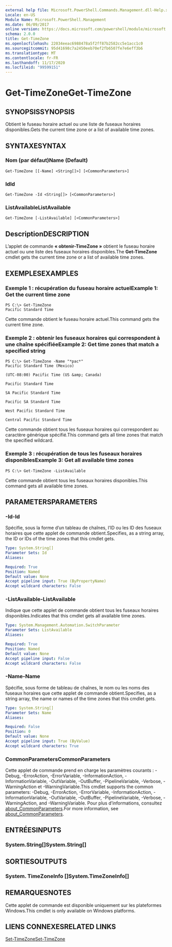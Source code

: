 ```yaml
---
external help file: Microsoft.PowerShell.Commands.Management.dll-Help.xml
Locale: en-US
Module Name: Microsoft.PowerShell.Management
ms.date: 06/09/2017
online version: https://docs.microsoft.com/powershell/module/microsoft.powershell.management/get-timezone?view=powershell-7.2&WT.mc_id=ps-gethelp
schema: 2.0.0
title: Get-TimeZone
ms.openlocfilehash: 22034eeac6988478a5f2ff87b2582cc5e1acc1c0
ms.sourcegitcommit: 95d41698c7a2450eeb70ef2fb6507fe7e6eff3b6
ms.translationtype: MT
ms.contentlocale: fr-FR
ms.lasthandoff: 11/17/2020
ms.locfileid: "99599151"
---
```

# <span data-ttu-id="ef877-102">Get-TimeZone</span><span class="sxs-lookup"><span data-stu-id="ef877-102">Get-TimeZone</span></span>

## <span data-ttu-id="ef877-103">SYNOPSIS</span><span class="sxs-lookup"><span data-stu-id="ef877-103">SYNOPSIS</span></span>
<span data-ttu-id="ef877-104">Obtient le fuseau horaire actuel ou une liste de fuseaux horaires disponibles.</span><span class="sxs-lookup"><span data-stu-id="ef877-104">Gets the current time zone or a list of available time zones.</span></span>

## <span data-ttu-id="ef877-105">SYNTAXE</span><span class="sxs-lookup"><span data-stu-id="ef877-105">SYNTAX</span></span>

### <span data-ttu-id="ef877-106">Nom (par défaut)</span><span class="sxs-lookup"><span data-stu-id="ef877-106">Name (Default)</span></span>

```
Get-TimeZone [[-Name] <String[]>] [<CommonParameters>]
```

### <span data-ttu-id="ef877-107">Id</span><span class="sxs-lookup"><span data-stu-id="ef877-107">Id</span></span>

```
Get-TimeZone -Id <String[]> [<CommonParameters>]
```

### <span data-ttu-id="ef877-108">ListAvailable</span><span class="sxs-lookup"><span data-stu-id="ef877-108">ListAvailable</span></span>

```
Get-TimeZone [-ListAvailable] [<CommonParameters>]
```

## <span data-ttu-id="ef877-109">Description</span><span class="sxs-lookup"><span data-stu-id="ef877-109">DESCRIPTION</span></span>

<span data-ttu-id="ef877-110">L’applet de commande **« obtenir-TimeZone »** obtient le fuseau horaire actuel ou une liste des fuseaux horaires disponibles.</span><span class="sxs-lookup"><span data-stu-id="ef877-110">The **Get-TimeZone** cmdlet gets the current time zone or a list of available time zones.</span></span>

## <span data-ttu-id="ef877-111">EXEMPLES</span><span class="sxs-lookup"><span data-stu-id="ef877-111">EXAMPLES</span></span>

### <span data-ttu-id="ef877-112">Exemple 1 : récupération du fuseau horaire actuel</span><span class="sxs-lookup"><span data-stu-id="ef877-112">Example 1: Get the current time zone</span></span>

```
PS C:\> Get-TimeZone
Pacific Standard Time
```

<span data-ttu-id="ef877-113">Cette commande obtient le fuseau horaire actuel.</span><span class="sxs-lookup"><span data-stu-id="ef877-113">This command gets the current time zone.</span></span>

### <span data-ttu-id="ef877-114">Exemple 2 : obtenir les fuseaux horaires qui correspondent à une chaîne spécifiée</span><span class="sxs-lookup"><span data-stu-id="ef877-114">Example 2: Get time zones that match a specified string</span></span>

```
PS C:\> Get-TimeZone -Name "*pac*"
Pacific Standard Time (Mexico)

(UTC-08:00) Pacific Time (US &amp; Canada)

Pacific Standard Time

SA Pacific Standard Time

Pacific SA Standard Time

West Pacific Standard Time

Central Pacific Standard Time
```

<span data-ttu-id="ef877-115">Cette commande obtient tous les fuseaux horaires qui correspondent au caractère générique spécifié.</span><span class="sxs-lookup"><span data-stu-id="ef877-115">This command gets all time zones that match the specified wildcard.</span></span>

### <span data-ttu-id="ef877-116">Exemple 3 : récupération de tous les fuseaux horaires disponibles</span><span class="sxs-lookup"><span data-stu-id="ef877-116">Example 3: Get all available time zones</span></span>

```
PS C:\> Get-TimeZone -ListAvailable
```

<span data-ttu-id="ef877-117">Cette commande obtient tous les fuseaux horaires disponibles.</span><span class="sxs-lookup"><span data-stu-id="ef877-117">This command gets all available time zones.</span></span>

## <span data-ttu-id="ef877-118">PARAMETERS</span><span class="sxs-lookup"><span data-stu-id="ef877-118">PARAMETERS</span></span>

### <span data-ttu-id="ef877-119">-Id</span><span class="sxs-lookup"><span data-stu-id="ef877-119">-Id</span></span>

<span data-ttu-id="ef877-120">Spécifie, sous la forme d’un tableau de chaînes, l’ID ou les ID des fuseaux horaires que cette applet de commande obtient.</span><span class="sxs-lookup"><span data-stu-id="ef877-120">Specifies, as a string array, the ID or IDs of the time zones that this cmdlet gets.</span></span>

```yaml
Type: System.String[]
Parameter Sets: Id
Aliases:

Required: True
Position: Named
Default value: None
Accept pipeline input: True (ByPropertyName)
Accept wildcard characters: False
```

### <span data-ttu-id="ef877-121">-ListAvailable</span><span class="sxs-lookup"><span data-stu-id="ef877-121">-ListAvailable</span></span>

<span data-ttu-id="ef877-122">Indique que cette applet de commande obtient tous les fuseaux horaires disponibles.</span><span class="sxs-lookup"><span data-stu-id="ef877-122">Indicates that this cmdlet gets all available time zones.</span></span>

```yaml
Type: System.Management.Automation.SwitchParameter
Parameter Sets: ListAvailable
Aliases:

Required: True
Position: Named
Default value: None
Accept pipeline input: False
Accept wildcard characters: False
```

### <span data-ttu-id="ef877-123">-Name</span><span class="sxs-lookup"><span data-stu-id="ef877-123">-Name</span></span>

<span data-ttu-id="ef877-124">Spécifie, sous forme de tableau de chaînes, le nom ou les noms des fuseaux horaires que cette applet de commande obtient.</span><span class="sxs-lookup"><span data-stu-id="ef877-124">Specifies, as a string array, the name or names of the time zones that this cmdlet gets.</span></span>

```yaml
Type: System.String[]
Parameter Sets: Name
Aliases:

Required: False
Position: 0
Default value: None
Accept pipeline input: True (ByValue)
Accept wildcard characters: True
```

### <span data-ttu-id="ef877-125">CommonParameters</span><span class="sxs-lookup"><span data-stu-id="ef877-125">CommonParameters</span></span>

<span data-ttu-id="ef877-126">Cette applet de commande prend en charge les paramètres courants : -Debug, -ErrorAction, -ErrorVariable, -InformationAction, -InformationVariable, -OutVariable, -OutBuffer, -PipelineVariable, -Verbose, -WarningAction et -WarningVariable.</span><span class="sxs-lookup"><span data-stu-id="ef877-126">This cmdlet supports the common parameters: -Debug, -ErrorAction, -ErrorVariable, -InformationAction, -InformationVariable, -OutVariable, -OutBuffer, -PipelineVariable, -Verbose, -WarningAction, and -WarningVariable.</span></span> <span data-ttu-id="ef877-127">Pour plus d’informations, consultez [about_CommonParameters](https://go.microsoft.com/fwlink/?LinkID=113216).</span><span class="sxs-lookup"><span data-stu-id="ef877-127">For more information, see [about_CommonParameters](https://go.microsoft.com/fwlink/?LinkID=113216).</span></span>

## <span data-ttu-id="ef877-128">ENTRÉES</span><span class="sxs-lookup"><span data-stu-id="ef877-128">INPUTS</span></span>

### <span data-ttu-id="ef877-129">System.String[]</span><span class="sxs-lookup"><span data-stu-id="ef877-129">System.String[]</span></span>

## <span data-ttu-id="ef877-130">SORTIES</span><span class="sxs-lookup"><span data-stu-id="ef877-130">OUTPUTS</span></span>

### <span data-ttu-id="ef877-131">System. TimeZoneInfo []</span><span class="sxs-lookup"><span data-stu-id="ef877-131">System.TimeZoneInfo[]</span></span>

## <span data-ttu-id="ef877-132">REMARQUES</span><span class="sxs-lookup"><span data-stu-id="ef877-132">NOTES</span></span>

<span data-ttu-id="ef877-133">Cette applet de commande est disponible uniquement sur les plateformes Windows.</span><span class="sxs-lookup"><span data-stu-id="ef877-133">This cmdlet is only available on Windows platforms.</span></span>

## <span data-ttu-id="ef877-134">LIENS CONNEXES</span><span class="sxs-lookup"><span data-stu-id="ef877-134">RELATED LINKS</span></span>

[<span data-ttu-id="ef877-135">Set-TimeZone</span><span class="sxs-lookup"><span data-stu-id="ef877-135">Set-TimeZone</span></span>](Set-TimeZone.md)
